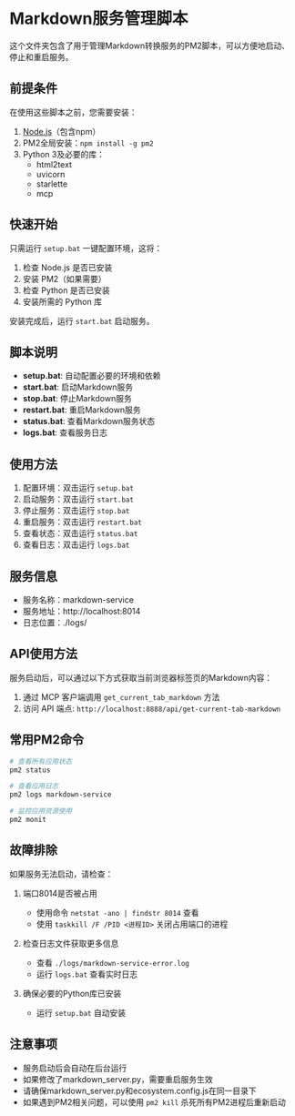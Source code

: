 # Markdown服务管理脚本

这个文件夹包含了用于管理Markdown转换服务的PM2脚本，可以方便地启动、停止和重启服务。

## 前提条件

在使用这些脚本之前，您需要安装：

1. [Node.js](https://nodejs.org/)（包含npm）
2. PM2全局安装：`npm install -g pm2`
3. Python 3及必要的库：
   - html2text
   - uvicorn
   - starlette
   - mcp

## 快速开始

只需运行 `setup.bat` 一键配置环境，这将：
1. 检查 Node.js 是否已安装
2. 安装 PM2（如果需要）
3. 检查 Python 是否已安装
4. 安装所需的 Python 库

安装完成后，运行 `start.bat` 启动服务。

## 脚本说明

- **setup.bat**: 自动配置必要的环境和依赖
- **start.bat**: 启动Markdown服务
- **stop.bat**: 停止Markdown服务
- **restart.bat**: 重启Markdown服务
- **status.bat**: 查看Markdown服务状态
- **logs.bat**: 查看服务日志

## 使用方法

1. 配置环境：双击运行 `setup.bat`
2. 启动服务：双击运行 `start.bat`
3. 停止服务：双击运行 `stop.bat`
4. 重启服务：双击运行 `restart.bat`
5. 查看状态：双击运行 `status.bat`
6. 查看日志：双击运行 `logs.bat`

## 服务信息

- 服务名称：markdown-service
- 服务地址：http://localhost:8014
- 日志位置：./logs/

## API使用方法

服务启动后，可以通过以下方式获取当前浏览器标签页的Markdown内容：

1. 通过 MCP 客户端调用 `get_current_tab_markdown` 方法
2. 访问 API 端点: `http://localhost:8888/api/get-current-tab-markdown`

## 常用PM2命令

```bash
# 查看所有应用状态
pm2 status

# 查看应用日志
pm2 logs markdown-service

# 监控应用资源使用
pm2 monit
```

## 故障排除

如果服务无法启动，请检查：

1. 端口8014是否被占用
   - 使用命令 `netstat -ano | findstr 8014` 查看
   - 使用 `taskkill /F /PID <进程ID>` 关闭占用端口的进程

2. 检查日志文件获取更多信息
   - 查看 `./logs/markdown-service-error.log`
   - 运行 `logs.bat` 查看实时日志

3. 确保必要的Python库已安装
   - 运行 `setup.bat` 自动安装

## 注意事项

- 服务启动后会自动在后台运行
- 如果修改了markdown_server.py，需要重启服务生效
- 请确保markdown_server.py和ecosystem.config.js在同一目录下
- 如果遇到PM2相关问题，可以使用 `pm2 kill` 杀死所有PM2进程后重新启动 